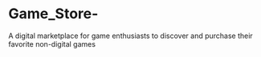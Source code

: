 # Game_Store-
A digital marketplace for game enthusiasts to discover and purchase their favorite non-digital games
